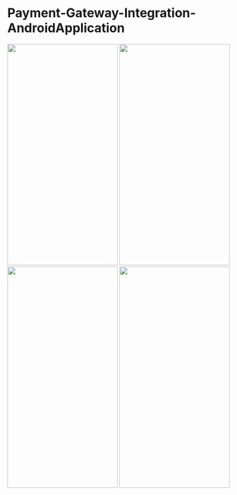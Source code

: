 # Payment-Gateway-Integration-AndroidApplication
<img src="https://user-images.githubusercontent.com/65275009/110998585-0adc8a00-83a5-11eb-9490-4d3bf4e165de.jpeg" width="250" height="500" />
<img src="https://user-images.githubusercontent.com/65275009/110998597-10d26b00-83a5-11eb-98ed-d3b406148dfd.jpeg" width="250" height="500" />
<img src="https://user-images.githubusercontent.com/65275009/110998620-1c259680-83a5-11eb-81be-ef952de022fe.jpeg" width="250" height="500" />
<img src="https://user-images.githubusercontent.com/65275009/110998644-20ea4a80-83a5-11eb-94a2-bc740934c4ec.jpeg" width="250" height="500" />

